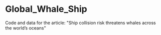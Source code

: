 # Global_Whale_Ship
Code and data for the article: "Ship collision risk threatens whales across the world’s oceans"

